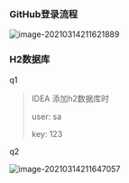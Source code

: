 ###  GitHub登录流程

![image-20210314211621889](../data/Typora/Typora_Picture/image-20210314211621889.png)

### H2数据库

q1 

> IDEA 添加h2数据库时
>
> user: sa
>
> key: 123

q2

![image-20210314211647057](../data/Typora/Typora_Picture/image-20210314211647057.png)

### 

